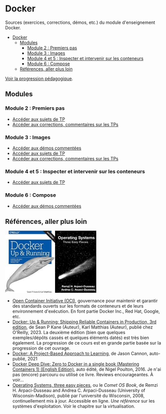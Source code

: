 # Docker

Sources (exercices, corrections, démos, etc.) du module d'enseignement Docker.

- [Docker](#docker)
  - [Modules](#modules)
    - [Module 2 : Premiers pas](#module-2--premiers-pas)
    - [Module 3 : Images](#module-3--images)
    - [Module 4 et 5 : Inspecter et intervenir sur les conteneurs](#module-4-et-5--inspecter-et-intervenir-sur-les-conteneurs)
    - [Module 6 : Compose](#module-6--compose)
  - [Références, aller plus loin](#références-aller-plus-loin)


[Voir la progression pédagogique](./progression.md).

## Modules

### Module 2 : Premiers pas

- [Accéder aux sujets de TP](./module-02/module-02-tp-clean.md)
- [Accéder aux corrections, commentaires sur les TPs](./module-02/tps-corrections/)

### Module 3 : Images

- [Accéder aux démos commentées](./module-03/demos/)
- [Accéder aux sujets de TP](./module-03/module-03-tp-clean.md)
- [Accéder aux corrections, commentaires sur les TPs](./module-03/correction-tp/)

### Module 4 et 5 : Inspecter et intervenir sur les conteneurs

- [Accéder aux sujets de TP](./module-05/module-05-tp-clean.md)

### Module 6 : Compose

- [Accéder aux démos commentées](./module-06/demo-services-options/)

## Références, aller plus loin

<img src="./assets/docker-up-and-running-2nd.jpeg" height=200><img src="./assets/os-three-easy-pieces.jpg" height=200>


- [Open Container Initiative (OCI)](https://opencontainers.org/), gouvernance pour maintenir et garantir des standards ouverts sur les formats de conteneurs et de leurs environnement d'exécution. En font partie Docker Inc., Red Hat, Google, etc.
- [Docker: Up & Running: Shipping Reliable Containers in Production, 3rd edition](https://www.amazon.fr/Docker-Shipping-Reliable-Containers-Production/dp/1098131827/ref=pd_sbs_d_sccl_3_2/261-8003303-3459731), de Sean P Kane (Auteur), Karl Matthias (Auteur), publié chez O'Reilly, 2023. La deuxième édition (bien que quelques exemples/dépôts cassés et quelques éléments datés) est très bien également. La progression de ce cours est en grande partie basée sur la progression de cet ouvrage.
- [Docker: A Project-Based Approach to Learning](https://www.amazon.fr/Docker-Project-Based-Approach-Jason-Cannon/dp/B09GCSHXL7/ref=sr_1_13), de Jason Cannon, auto-publié, 2021 
- [Docker Deep Dive: Zero to Docker in a single book (Mastering Containers 1) (English Edition)](), auto édité, de Nigel Poulton, 2016. Je n'ai pas (encore) parcouru ou utilisé ce livre. Reviews encourageantes. À voir...
- [Operating Systems, three easy pieces](https://pages.cs.wisc.edu/~remzi/OSTEP/), ou le *Comet OS Book*, de Remzi H. Arpaci-Dusseau and Andrea C. Arpaci-Dusseau (University of Wisconsin-Madison), publié par l'université du Wisconsin, 2008, continuellement mis à jour. Accessible en ligne. *Une référence* sur les systèmes d'exploitation. Voir le chapitre sur la virtualisation.